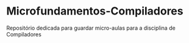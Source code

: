 # Microfundamentos-Compiladores
Repositório dedicada para guardar micro-aulas para a disciplina de Compiladores
